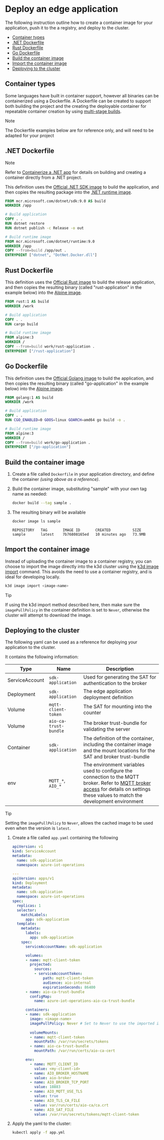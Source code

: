 # Deploy an edge application

The following instruction outline how to create a container image for your application, push it to the a registry, and deploy to the cluster.

* [Container types](#container-types)
* [.NET Dockerfile](#net-dockerfile)
* [Rust Dockerfile](#rust-dockerfile)
* [Go Dockerfile](#go-dockerfile)
* [Build the container image](#build-the-container-image)
* [Import the container image](#import-the-container-image)
* [Deploying to the cluster](#deploying-to-the-cluster)

## Container types

Some languages have built in container support, however all binaries can be containerized using a Dockerfile. A Dockerfile can be created to support both building the project and the creating the deployable container for repeatable container creation by using [multi-stage builds](https://docs.docker.com/build/building/multi-stage/).

> [!NOTE]
> The Dockerfile examples below are for reference only, and will need to be adapted for your project

## .NET Dockerfile

> [!NOTE]
> 
> Refer to [Containerize a .NET app](https://learn.microsoft.com/dotnet/core/docker/build-container) for details on building and creating a container directly from a .NET project.

This definition uses the [Official .NET SDK image](https://github.com/dotnet/dotnet-docker/blob/main/README.sdk.md) to build the application, and then copies the resulting package into the [.NET runtime image](https://hub.docker.com/_/alpine).


```dockerfile
FROM mcr.microsoft.com/dotnet/sdk:9.0 AS build
WORKDIR /app

# Build application
COPY . .
RUN dotnet restore
RUN dotnet publish -c Release -o out

# Build runtime image
FROM mcr.microsoft.com/dotnet/runtime:9.0
WORKDIR /app
COPY --from=build /app/out .
ENTRYPOINT ["dotnet", "DotNet.Docker.dll"]
```

## Rust Dockerfile

This definition uses the [Official Rust image](https://hub.docker.com/_/rust) to build the release application, and then copies the resulting binary (called "rust-application" in the example below) into the [Alpine image](https://hub.docker.com/_/alpine).

```dockerfile
FROM rust:1 AS build
WORKDIR /work

# Build application
COPY . .
RUN cargo build

# Build runtime image
FROM alpine:3
WORKDIR /
COPY --from=build work/rust-application .
ENTRYPOINT ["/rust-application"]
```

## Go Dockerfile

This definition uses the [Official Golang image](https://hub.docker.com/_/golang) to build the application, and then copies the resulting binary (called "go-application" in the example below) into the [Alpine image](https://hub.docker.com/_/alpine).

```dockerfile
FROM golang:1 AS build
WORKDIR /work

# Build application
COPY . .
RUN CGO_ENABLED=0 GOOS=linux GOARCH=amd64 go build -o .

# Build runtime image
FROM alpine:3
WORKDIR /
COPY --from=build work/go-application .
ENTRYPOINT ["/go-application"]
```

## Build the container image

1. Create a file called `Dockerfile` in your application directory, and define the container *(using above as a reference)*.

1. Build the container image, substituting "sample" with your own tag name as needed:

    ```bash
    docker build --tag sample .
    ```

1. The resulting binary will be available 

    ```bash
    docker image ls sample
    ```

    ```output
    REPOSITORY   TAG       IMAGE ID       CREATED          SIZE
    sample       latest    7b76808165ed   10 minutes ago   73.9MB
    ```

## Import the container image

Instead of uploading the container image to a container registry, you can choose to import the image directly into the k3d cluster using the [k3d image import](https://k3d.io/v5.1.0/usage/commands/k3d_image_import/) command. This avoids the need to use a container registry, and is ideal for developing locally.

```bash
k3d image import <image-name>
```

> [!TIP]
> If using the k3d import method described here, then make sure the `imagePullPolicy` in the container definition is set to `Never`, otherwise the cluster will attempt to download the image.

## Deploying to the cluster

The following yaml can be used as a reference for deploying your application to the cluster.

It contains the following information:

| Type | Name | Description |
|-|-|-|
| ServiceAccount | `sdk-application` | Used for generating the SAT for authentication to the broker |
| Deployment | `sdk-application` | The edge application deployment definition |
| Volume | `mqtt-client-token` | The SAT for mounting into the counter |
| Volume | `aio-ca-trust-bundle` | The broker trust-bundle for validating the server |
| Container | `sdk-application` | The definition of the container, including the container image and the mount locations for the SAT and broker trust-bundle |
| env | `MQTT_*`, `AIO_*` | The environment variables used to configure the connection to the MQTT broker. Refer to [MQTT broker access](/doc/setup.md#mqtt-broker-access) for details on settings these values to match the development environment |

> [!TIP]
> Setting the `imagePullPolicy` to `Never`, allows the cached image to be used even when the version is `latest`.

1. Create a file called `app.yaml` containing the following

    ```yaml
    apiVersion: v1
    kind: ServiceAccount
    metadata:
      name: sdk-application
      namespace: azure-iot-operations

    ---
    apiVersion: apps/v1
    kind: Deployment
    metadata:
      name: sdk-application
      namespace: azure-iot-operations
    spec:
      replicas: 1
      selector:
        matchLabels:
          app: sdk-application
      template:
        metadata:
          labels:
            app: sdk-application
        spec:
          serviceAccountName: sdk-application

          volumes:
          - name: mqtt-client-token
            projected:
              sources:
              - serviceAccountToken:
                  path: mqtt-client-token
                  audience: aio-internal
                  expirationSeconds: 86400
          - name: aio-ca-trust-bundle
            configMap:
              name: azure-iot-operations-aio-ca-trust-bundle

          containers:
          - name: sdk-application
            image: <image-name>
            imagePullPolicy: Never # Set to Never to use the imported image
            
            volumeMounts:
            - name: mqtt-client-token
              mountPath: /var/run/secrets/tokens
            - name: aio-ca-trust-bundle
              mountPath: /var/run/certs/aio-ca-cert

          env:
            - name: MQTT_CLIENT_ID
              value: <my-client-id>
            - name: AIO_BROKER_HOSTNAME
              value: aio-broker
            - name: AIO_BROKER_TCP_PORT
              value: 18883
            - name: AIO_MQTT_USE_TLS
              value: true
            - name: AIO_TLS_CA_FILE
              value: var/run/certs/aio-ca/ca.crt
            - name: AIO_SAT_FILE
              value: /var/run/secrets/tokens/mqtt-client-token
    ```

1. Apply the yaml to the cluster:

    ```bash
    kubectl apply -f app.yml
    ```
